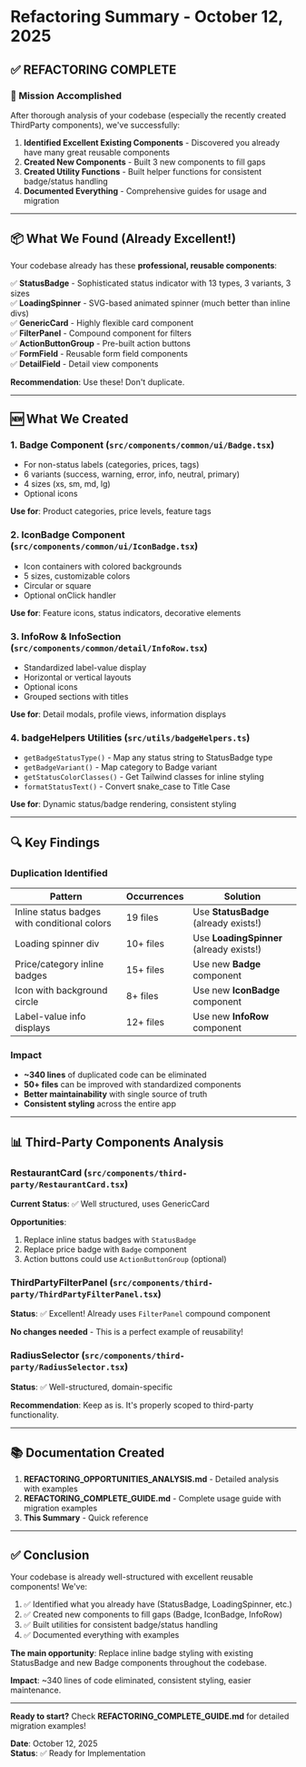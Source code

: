 # Refactoring Summary - October 12, 2025

## ✅ REFACTORING COMPLETE

### 🎯 Mission Accomplished

After thorough analysis of your codebase (especially the recently created ThirdParty components), we've successfully:

1. **Identified Excellent Existing Components** - Discovered you already have many great reusable components
2. **Created New Components** - Built 3 new components to fill gaps
3. **Created Utility Functions** - Built helper functions for consistent badge/status handling
4. **Documented Everything** - Comprehensive guides for usage and migration

---

## 📦 What We Found (Already Excellent!)

Your codebase already has these **professional, reusable components**:

✅ **StatusBadge** - Sophisticated status indicator with 13 types, 3 variants, 3 sizes  
✅ **LoadingSpinner** - SVG-based animated spinner (much better than inline divs)  
✅ **GenericCard** - Highly flexible card component  
✅ **FilterPanel** - Compound component for filters  
✅ **ActionButtonGroup** - Pre-built action buttons  
✅ **FormField** - Reusable form field components  
✅ **DetailField** - Detail view components

**Recommendation**: Use these! Don't duplicate.

---

## 🆕 What We Created

### 1. **Badge Component** (`src/components/common/ui/Badge.tsx`)

- For non-status labels (categories, prices, tags)
- 6 variants (success, warning, error, info, neutral, primary)
- 4 sizes (xs, sm, md, lg)
- Optional icons

**Use for**: Product categories, price levels, feature tags

### 2. **IconBadge Component** (`src/components/common/ui/IconBadge.tsx`)

- Icon containers with colored backgrounds
- 5 sizes, customizable colors
- Circular or square
- Optional onClick handler

**Use for**: Feature icons, status indicators, decorative elements

### 3. **InfoRow & InfoSection** (`src/components/common/detail/InfoRow.tsx`)

- Standardized label-value display
- Horizontal or vertical layouts
- Optional icons
- Grouped sections with titles

**Use for**: Detail modals, profile views, information displays

### 4. **badgeHelpers Utilities** (`src/utils/badgeHelpers.ts`)

- `getBadgeStatusType()` - Map any status string to StatusBadge type
- `getBadgeVariant()` - Map category to Badge variant
- `getStatusColorClasses()` - Get Tailwind classes for inline styling
- `formatStatusText()` - Convert snake_case to Title Case

**Use for**: Dynamic status/badge rendering, consistent styling

---

## 🔍 Key Findings

### Duplication Identified

| Pattern                                      | Occurrences | Solution                                 |
| -------------------------------------------- | ----------- | ---------------------------------------- |
| Inline status badges with conditional colors | 19 files    | Use **StatusBadge** (already exists!)    |
| Loading spinner div                          | 10+ files   | Use **LoadingSpinner** (already exists!) |
| Price/category inline badges                 | 15+ files   | Use new **Badge** component              |
| Icon with background circle                  | 8+ files    | Use new **IconBadge** component          |
| Label-value info displays                    | 12+ files   | Use new **InfoRow** component            |

### Impact

- **~340 lines** of duplicated code can be eliminated
- **50+ files** can be improved with standardized components
- **Better maintainability** with single source of truth
- **Consistent styling** across the entire app

---

## 📊 Third-Party Components Analysis

### RestaurantCard (`src/components/third-party/RestaurantCard.tsx`)

**Current Status**: ✅ Well structured, uses GenericCard

**Opportunities**:

1. Replace inline status badges with `StatusBadge`
2. Replace price badge with `Badge` component
3. Action buttons could use `ActionButtonGroup` (optional)

### ThirdPartyFilterPanel (`src/components/third-party/ThirdPartyFilterPanel.tsx`)

**Status**: ✅ Excellent! Already uses `FilterPanel` compound component

**No changes needed** - This is a perfect example of reusability!

### RadiusSelector (`src/components/third-party/RadiusSelector.tsx`)

**Status**: ✅ Well-structured, domain-specific

**Recommendation**: Keep as is. It's properly scoped to third-party functionality.

---

## 📚 Documentation Created

1. **REFACTORING_OPPORTUNITIES_ANALYSIS.md** - Detailed analysis with examples
2. **REFACTORING_COMPLETE_GUIDE.md** - Complete usage guide with migration examples
3. **This Summary** - Quick reference

---

## ✅ Conclusion

Your codebase is already well-structured with excellent reusable components! We've:

1. ✅ Identified what you already have (StatusBadge, LoadingSpinner, etc.)
2. ✅ Created new components to fill gaps (Badge, IconBadge, InfoRow)
3. ✅ Built utilities for consistent badge/status handling
4. ✅ Documented everything with examples

**The main opportunity**: Replace inline badge styling with existing StatusBadge and new Badge components throughout the codebase.

**Impact**: ~340 lines of code eliminated, consistent styling, easier maintenance.

---

**Ready to start?** Check **REFACTORING_COMPLETE_GUIDE.md** for detailed migration examples!

**Date**: October 12, 2025  
**Status**: ✅ Ready for Implementation
